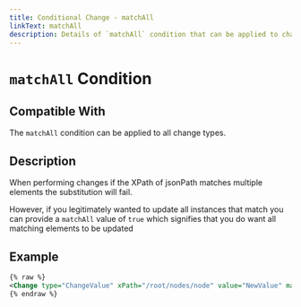 ```yaml
---
title: Conditional Change - matchAll
linkText: matchAll
description: Details of `matchAll` condition that can be applied to changes
---
```


# `matchAll` Condition

## Compatible With

The `matchAll` condition can be applied to all change types.

## Description

When performing changes if the XPath of jsonPath matches multiple elements the substitution will fail.

However, if you legitimately wanted to update all instances that match you can provide a `matchAll` value of `true` which signifies that you do want all matching elements to be updated

## Example

```XML
{% raw %}
<Change type="ChangeValue" xPath="/root/nodes/node" value="NewValue" matchAll="true" />
{% endraw %}
```
